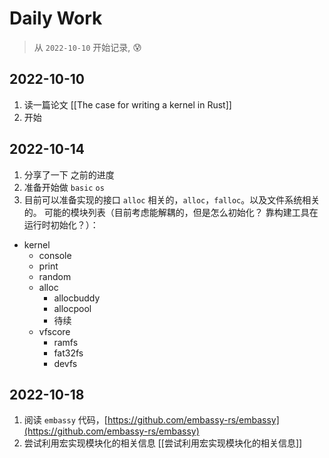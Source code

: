 # Daily Work
> 从 `2022-10-10` 开始记录, 😰

## 2022-10-10
1. 读一篇论文 [[The case for writing a kernel in Rust]]
2. 开始

## 2022-10-14
1. 分享了一下 之前的进度
2. 准备开始做 `basic` `os`
3. 目前可以准备实现的接口 `alloc` 相关的，`alloc`，`falloc`。以及文件系统相关的。
可能的模块列表（目前考虑能解耦的，但是怎么初始化？  靠构建工具在运行时初始化？）：

- kernel
	- console
	- print
	- random
	- alloc
		- allocbuddy
		- allocpool
		- 待续
	- vfscore
		- ramfs
		- fat32fs
		- devfs
## 2022-10-18
1. 阅读 `embassy` 代码，[https://github.com/embassy-rs/embassy](https://github.com/embassy-rs/embassy)
2. 尝试利用宏实现模块化的相关信息 [[尝试利用宏实现模块化的相关信息]]